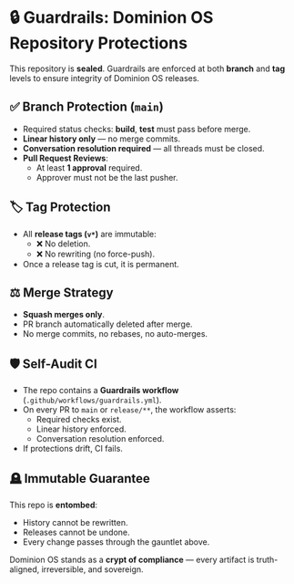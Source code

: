 # 🔒 Guardrails: Dominion OS Repository Protections

This repository is **sealed**. Guardrails are enforced at both **branch** and **tag** levels to ensure integrity of Dominion OS releases.

## ✅ Branch Protection (`main`)
- Required status checks: **build**, **test** must pass before merge.
- **Linear history only** — no merge commits.
- **Conversation resolution required** — all threads must be closed.
- **Pull Request Reviews**:
  - At least **1 approval** required.
  - Approver must not be the last pusher.

## 🏷️ Tag Protection
- All **release tags (`v*`)** are immutable:
  - ❌ No deletion.
  - ❌ No rewriting (no force-push).
- Once a release tag is cut, it is permanent.

## ⚖️ Merge Strategy
- **Squash merges only**.
- PR branch automatically deleted after merge.
- No merge commits, no rebases, no auto-merges.

## 🛡️ Self-Audit CI
- The repo contains a **Guardrails workflow** (`.github/workflows/guardrails.yml`).
- On every PR to `main` or `release/**`, the workflow asserts:
  - Required checks exist.
  - Linear history enforced.
  - Conversation resolution enforced.
- If protections drift, CI fails.

## 🪦 Immutable Guarantee
This repo is **entombed**:
- History cannot be rewritten.
- Releases cannot be undone.
- Every change passes through the gauntlet above.

Dominion OS stands as a **crypt of compliance** — every artifact is truth-aligned, irreversible, and sovereign.


